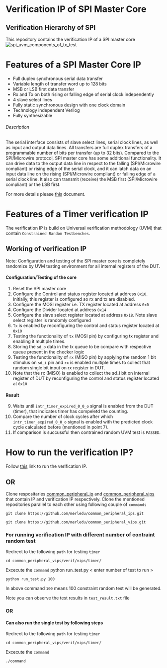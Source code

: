 # Verification IP of SPI Master Core

## Verification Hierarchy of SPI

This repository contains the verification IP of a SPI master core
![spi_uvm_components_of_tx_test](https://user-images.githubusercontent.com/42897240/176407637-41314d83-a286-4bd0-b1f5-c4ec35f544a4.png)

# Features of a SPI Master Core IP

- Full duplex synchronous serial data transfer
- Variable length of transfer word up to 128 bits
- MSB or LSB first data transfer
- Rx and Tx on both rising or falling edge of serial clock independently
- 4 slave select lines
- Fully static synchronous design with one clock domain
- Technology independent Verilog
- Fully synthesizable

###### Description
The serial interface consists of slave select lines, serial clock lines, as well as input and output data lines. All transfers are full duplex transfers of a programmable number of bits per transfer (up to 32 bits). Compared to the SPI/Microwire protocol, SPI master core has some additional functionality. It can drive data to the output data line in respect to the falling (SPI/Microwire compliant) or rising edge of the serial clock, and it can latch data on an input data line on the rising (SPI/Microwire compliant) or falling edge of a serial clock line. It also can transmit (receive) the MSB first (SPI/Microwire compliant) or the LSB first.

For more details please [this](https://github.com/merledu/common_peripheral_vips/tree/main/verif/vips/spi/docs) document.

# Features of a Timer verification IP

The verification IP is build on Universal verification methodology (UVM) that contain `Constrained Random Testbenches`.

## Working of verification IP

Note: Configuration and testing of the SPI master core is completely randomize by UVM testing environment for all internal registers of the DUT.

#### Configuration/Testing of the core

1. Reset the SPI master core
2. Configure the Control and status register located at address `0x10`. Initially, this register is configured so rx and tx are disabled.
3. Configure the MOSI register i.e. TX register located at address `0x0`
4. Configure the Divider located at address `0x14`
5. Configure the slave select register located at address `0x18`. Note slave select register is randomly configured
6. `Tx` is enabled by reconfiguring the control and status register located at `0x10`
8. Testing the functionality of `tx` (MOSI pin) by configuring tx register and enabling it multiple times.
9. Storing the `sd_o` data in the tx queue to be compare with respective queue present in the checker logic
10. Testing the functionality of `rx` (MISO pin) by applying the random 1 bit stimulus on `sd_i` pin and `rx` is enabled multiple times to collect that random single bit input on rx register in DUT.
11. Note that the rx (MISO) is enabled to collect the sd_i bit on internal register of DUT by reconfiguring the control and status register located at `0x10` 


#### Result

9. Waits until `intr_timer_expired_0_0_o` signal is enabled from the DUT (timer), that indicates timer has compeletd the counting.
10. Compare the number of clock cycles after which `intr_timer_expired_0_0_o` signal is enabled with the predicted clock cycle calculated before (mentioned in point 7).
11. If comparison is succussful then contrained random UVM test is `PASSED`.



# How to run the verification IP?

Follow [this](https://github.com/merledu/common_peripheral_vips) link to run the verification IP.

## OR

Clone respositaries [common_peripheral_ip](https://github.com/merledu/common_peripheral_ips) and [common_peripheral_vips](https://github.com/merledu/common_peripheral_vips) that contain IP and verification IP respectively. Clone the mentioned repositories parallel to each other using following couple of `commands`

```
git clone https://github.com/merledu/common_peripheral_ips.git
```
```
git clone https://github.com/merledu/common_peripheral_vips.git
```

### For running verification IP with different number of contraint random test
Redirect to the following `path` for testing `timer`
```
cd common_peripheral_vips/verif/vips/timer/
```

Excecute the `command` python run_test.py < enter number of test to run >

```
python run_test.py 100
```

In above command `100` means 100 constraint random test will be generated.

Note you can observe the test results in `test_result.txt` file

### OR

#### Can also run the single test by following steps

Redirect to the following `path` for testing `timer`
```
cd common_peripheral_vips/verif/vips/timer/
```
Excecute the `command`
```
./command
```
